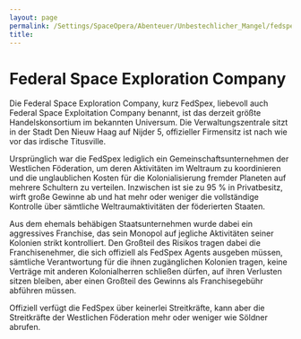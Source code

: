 ```yaml
---
layout: page
permalink: /Settings/SpaceOpera/Abenteuer/Unbestechlicher_Mangel/fedspex
title: 
---
```


# Federal Space Exploration Company

Die Federal Space Exploration Company, kurz FedSpex, liebevoll auch Federal Space Exploitation Company benannt, ist das derzeit größte Handelskonsortium im bekannten Universum. Die Verwaltungszentrale sitzt in der Stadt Den Nieuw Haag auf Nijder 5, offizieller Firmensitz ist nach wie vor das irdische Titusville.

Ursprünglich war die FedSpex lediglich ein Gemeinschaftsunternehmen der Westlichen Föderation, um deren Aktivitäten im Weltraum zu koordinieren und die unglaublichen Kosten für die Kolonialisierung fremder Planeten auf mehrere Schultern zu verteilen. Inzwischen ist sie zu 95 % in Privatbesitz, wirft große Gewinne ab und hat mehr oder weniger die vollständige Kontrolle über sämtliche Weltraumaktivitäten der föderierten Staaten.

Aus dem ehemals behäbigen Staatsunternehmen wurde dabei ein aggressives Franchise, das sein Monopol auf jegliche Aktivitäten seiner Kolonien strikt kontrolliert. Den Großteil des Risikos tragen dabei die Franchisenehmer, die sich offiziell als FedSpex Agents ausgeben müssen, sämtliche Verantwortung für die ihnen zugänglichen Kolonien tragen, keine Verträge mit anderen Kolonialherren schließen dürfen, auf ihren Verlusten sitzen bleiben, aber einen Großteil des Gewinns als Franchisegebühr abführen müssen.

Offiziell verfügt die FedSpex über keinerlei Streitkräfte, kann aber die Streitkräfte der Westlichen Föderation mehr oder weniger wie Söldner abrufen.

